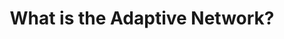---
title: What is the Adaptive Network?
description: Hello Scientia.
slug: what-is-the-adaptive-network
tags: [the-adaptive-network]
authors: [jack]
draft: true
---